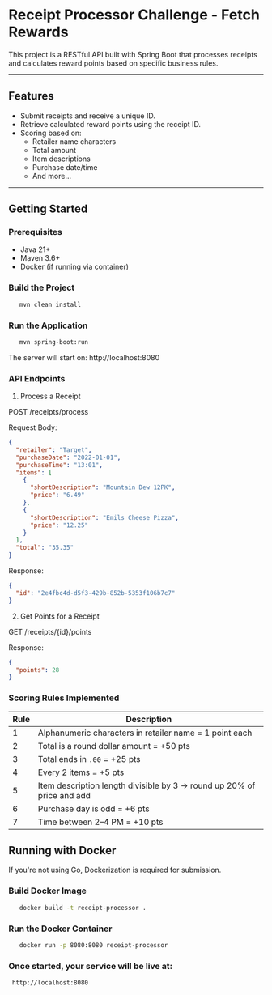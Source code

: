 # Receipt Processor Challenge - Fetch Rewards

This project is a RESTful API built with Spring Boot that processes receipts and calculates reward points based on specific business rules.

---

## Features

- Submit receipts and receive a unique ID.
- Retrieve calculated reward points using the receipt ID.
- Scoring based on:
  - Retailer name characters
  - Total amount
  - Item descriptions
  - Purchase date/time
  - And more...

---

##  Getting Started

### Prerequisites

- Java 21+
- Maven 3.6+
- Docker (if running via container)

###  Build the Project

```bash
   mvn clean install
```
### Run the Application
```bash
   mvn spring-boot:run
```

The server will start on:
http://localhost:8080

### API Endpoints
1. Process a Receipt
   
  POST /receipts/process

Request Body:
```json
{
  "retailer": "Target",
  "purchaseDate": "2022-01-01",
  "purchaseTime": "13:01",
  "items": [
    {
      "shortDescription": "Mountain Dew 12PK",
      "price": "6.49"
    },
    {
      "shortDescription": "Emils Cheese Pizza",
      "price": "12.25"
    }
  ],
  "total": "35.35"
}
```

Response:
```json
{
  "id": "2e4fbc4d-d5f3-429b-852b-5353f106b7c7"
}
```

2. Get Points for a Receipt
   
  GET /receipts/{id}/points

Response:
```json
{
  "points": 28
}
```
### Scoring Rules Implemented

| Rule  | Description                                                                 |
|-------|-----------------------------------------------------------------------------|
|  1  | Alphanumeric characters in retailer name = 1 point each                     |
|  2  | Total is a round dollar amount = +50 pts                                     |
|  3  | Total ends in `.00` = +25 pts                                                |
|  4  | Every 2 items = +5 pts                                                       |
|  5  | Item description length divisible by 3 → round up 20% of price and add      |
|  6  | Purchase day is odd = +6 pts                                                 |
|  7  | Time between 2–4 PM = +10 pts                                                |


## Running with Docker

If you're not using Go, Dockerization is required for submission.

### Build Docker Image

```bash
   docker build -t receipt-processor .
```
###  Run the Docker Container

```bash
   docker run -p 8080:8080 receipt-processor
```

### Once started, your service will be live at:
```arduino
 http://localhost:8080
```